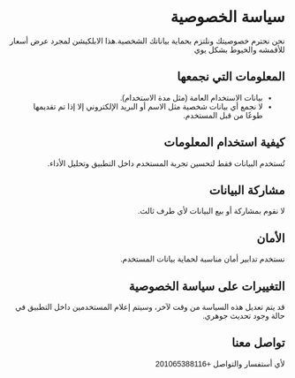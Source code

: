 <!DOCTYPE html>
<html lang="ar">
<head>
  <meta charset="UTF-8">
  <meta name="viewport" content="width=device-width, initial-scale=1">
  <title>سياسة الخصوصية</title>
</head>
<body style="font-family: Arial, sans-serif; direction: rtl; padding: 20px;">
  <h1>سياسة الخصوصية</h1>
  <p>نحن نحترم خصوصيتك ونلتزم بحماية بياناتك الشخصية.هذا الابلكيشن لمجرد عرض أسعار للأقمشه والخيوط بشكل يوي</p>

  <h2>المعلومات التي نجمعها</h2>
  <ul>
    <li>بيانات الاستخدام العامة (مثل مدة الاستخدام).</li>
    <li>لا نجمع أي بيانات شخصية مثل الاسم أو البريد الإلكتروني إلا إذا تم تقديمها طوعًا من قبل المستخدم.</li>
  </ul>

  <h2>كيفية استخدام المعلومات</h2>
  <p>تُستخدم البيانات فقط لتحسين تجربة المستخدم داخل التطبيق وتحليل الأداء.</p>

  <h2>مشاركة البيانات</h2>
  <p>لا نقوم بمشاركة أو بيع البيانات لأي طرف ثالث.</p>

  <h2>الأمان</h2>
  <p>نستخدم تدابير أمان مناسبة لحماية بيانات المستخدم.</p>

  <h2>التغييرات على سياسة الخصوصية</h2>
  <p>قد يتم تعديل هذه السياسة من وقت لآخر، وسيتم إعلام المستخدمين داخل التطبيق في حالة وجود تحديث جوهري.</p>

  <h2>تواصل معنا</h2>
  <p>لأي أستفسار والتواصل +201065388116</p>
</body>
</html>
